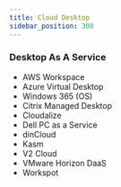 ```yaml
---
title: Cloud Desktop
sidebar_position: 300
---
```


### Desktop As A Service

- AWS Workspace
- Azure Virtual Desktop
- Windows 365 (OS)
- Citrix Managed Desktop
- Cloudalize
- Dell PC as a Service
- dinCloud
- Kasm
- V2 Cloud
- VMware Horizon DaaS
- Workspot